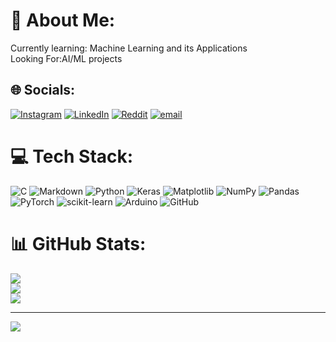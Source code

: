 # 💫 About Me:
Currently learning: Machine Learning and its Applications<br>Looking For:AI/ML projects


## 🌐 Socials:
[![Instagram](https://img.shields.io/badge/Instagram-%23E4405F.svg?logo=Instagram&logoColor=white)](https://instagram.com/aksh._.ag) [![LinkedIn](https://img.shields.io/badge/LinkedIn-%230077B5.svg?logo=linkedin&logoColor=white)](https://linkedin.com/in/akshat-agarwal-7a105731a?utm_source=share&utm_campaign=share_via&utm_content=profile&utm_medium=android_app) [![Reddit](https://img.shields.io/badge/Reddit-%23FF4500.svg?logo=Reddit&logoColor=white)](https://reddit.com/user/New-Line-7308) [![email](https://img.shields.io/badge/Email-D14836?logo=gmail&logoColor=white)](mailto:akshat.agarwal@iitg.ac.in) 

# 💻 Tech Stack:
![C](https://img.shields.io/badge/c-%2300599C.svg?style=for-the-badge&logo=c&logoColor=white) ![Markdown](https://img.shields.io/badge/markdown-%23000000.svg?style=for-the-badge&logo=markdown&logoColor=white) ![Python](https://img.shields.io/badge/python-3670A0?style=for-the-badge&logo=python&logoColor=ffdd54) ![Keras](https://img.shields.io/badge/Keras-%23D00000.svg?style=for-the-badge&logo=Keras&logoColor=white) ![Matplotlib](https://img.shields.io/badge/Matplotlib-%23ffffff.svg?style=for-the-badge&logo=Matplotlib&logoColor=black) ![NumPy](https://img.shields.io/badge/numpy-%23013243.svg?style=for-the-badge&logo=numpy&logoColor=white) ![Pandas](https://img.shields.io/badge/pandas-%23150458.svg?style=for-the-badge&logo=pandas&logoColor=white) ![PyTorch](https://img.shields.io/badge/PyTorch-%23EE4C2C.svg?style=for-the-badge&logo=PyTorch&logoColor=white) ![scikit-learn](https://img.shields.io/badge/scikit--learn-%23F7931E.svg?style=for-the-badge&logo=scikit-learn&logoColor=white) ![Arduino](https://img.shields.io/badge/-Arduino-00979D?style=for-the-badge&logo=Arduino&logoColor=white) ![GitHub](https://img.shields.io/badge/github-%23121011.svg?style=for-the-badge&logo=github&logoColor=white)
# 📊 GitHub Stats:
![](https://github-readme-stats.vercel.app/api?username=akshat0605&theme=dark&hide_border=false&include_all_commits=false&count_private=false)<br/>
![](https://nirzak-streak-stats.vercel.app/?user=akshat0605&theme=dark&hide_border=false)<br/>
![](https://github-readme-stats.vercel.app/api/top-langs/?username=akshat0605&theme=dark&hide_border=false&include_all_commits=false&count_private=false&layout=compact)

---
[![](https://visitcount.itsvg.in/api?id=akshat0605&icon=0&color=0)](https://visitcount.itsvg.in)

<!-- Proudly created with GPRM ( https://gprm.itsvg.in ) -->
